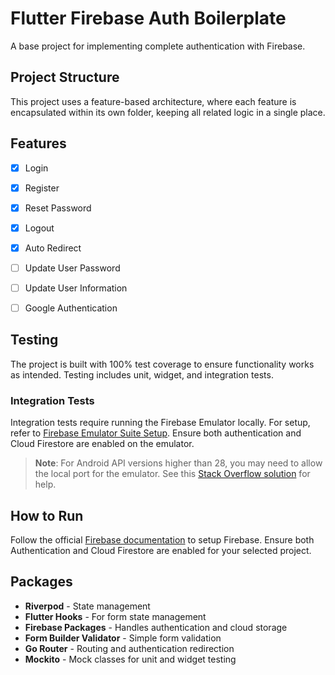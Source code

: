 # Flutter Firebase Auth Boilerplate 
A base project for implementing complete authentication with Firebase.


## Project Structure 

This project uses a feature-based architecture, where each feature is encapsulated within its own folder, keeping all related logic in a single place.


## Features

* [X] Login
* [X] Register
* [X] Reset Password
* [X] Logout
* [X] Auto Redirect
* [ ] Update User Password
* [ ] Update User Information  
* [ ] Google Authentication


## Testing

The project is built with 100% test coverage to ensure functionality works as intended. Testing includes unit, widget, and integration tests.

### Integration Tests

Integration tests require running the Firebase Emulator locally. For setup, refer to [Firebase Emulator Suite Setup](https://firebase.google.com/docs/emulator-suite/install_and_configure). Ensure both authentication and Cloud Firestore are enabled on the emulator.

> **Note**: For Android API versions higher than 28, you may need to allow the local port for the emulator. See this [Stack Overflow solution](https://stackoverflow.com/questions/62984527/error-connecting-to-local-firebase-functions-emulator-from-flutter-app/62985709#62985709) for help.

## How to Run 

Follow the official [Firebase documentation](https://firebase.google.com/docs/flutter/setup?platform=android) to setup Firebase. Ensure both Authentication and Cloud Firestore are enabled for your selected project.


## Packages

* **Riverpod** - State management
* **Flutter Hooks** - For form state management
* **Firebase Packages** - Handles authentication and cloud storage
* **Form Builder Validator** - Simple form validation
* **Go Router** - Routing and authentication redirection
* **Mockito** - Mock classes for unit and widget testing
